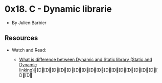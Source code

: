 # 0x18. C - Dynamic librarie

- By Julien Barbier

## Resources

- Watch and Read:

	- [What is difference between Dynamic and Static library (Static and Dynamic linking)](https://www.youtube.com/watch?v=eW5he5uFBNM)[D[D[D[D[D[D[D[D[D[D[D[D[D[D[D[D[D[D
